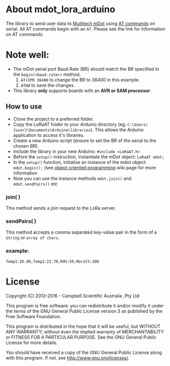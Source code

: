 # About mdot_lora_arduino
The library to send user data to [Multitech mDot](http://www.multitech.com/brands/multiconnect-mdot) using [AT commands](https://www.sparkfun.com/datasheets/Cellular%20Modules/AT_Commands_Reference_Guide_r0.pdf) on serial. All AT commands begin with an `AT`. Please see the link for information on AT commands. 

# Note well: 
- The mDot serial port Baud Rate (BR) should match the BR specified in the `begin(<baud-rate>)` method.
  1. `AT+IPR 38400` to change the BR to 38400 in this example.
  2. `AT&W` to save the changes.
- This library **only** supports boards with an **AVR or SAM processor**.

## How to use
- Clone the project to a preferred folder.
- Copy the LoRaAT folder to your Arduino directory (eg: `C:\Users\{user}\Documents\Arduino\libraries`). This allows the Arduino application to access it's libraries.
- Create a new Arduino script (ensure to set the BR of the serial to the chosen BR).
- Include the library in your new Arduino: `#include <LoRaAT.h>`
- Before the `setup()` instruction, instantiate the mDot object: `LoRaAT mdot;`
- In the `setup()` function, initialise an instance of the mdot object: `mdot.begin();` (see [object oriented programming](https://en.wikipedia.org/wiki/Object-oriented_programming) wiki page for more information
- Now you can use the instance methods  `mdot.join()` and `mdot.sendPairs()` etc 

### join( )
This method sends a join request to the LoRa server.

### sendPairs( )
This method accepts a comma separated key-value pair in the form of a `String` or `array of chars`.

### example:
`Temp1:26.00,Temp2:22.70,RH%:59,Moral%:100`



License
=======

Copyright (C) 2013-2016 - Campbell Scientific Australia ,Pty Ltd

This program is free software: you can redistribute it and/or modify
it under the terms of the GNU General Public License version 3 as 
published by the Free Software Foundation.

This program is distributed in the hope that it will be useful,
but WITHOUT ANY WARRANTY; without even the implied warranty of
MERCHANTABILITY or FITNESS FOR A PARTICULAR PURPOSE.  See the
GNU General Public License for more details.

You should have received a copy of the GNU General Public License
along with this program. If not, see <http://www.gnu.org/licenses/>.
